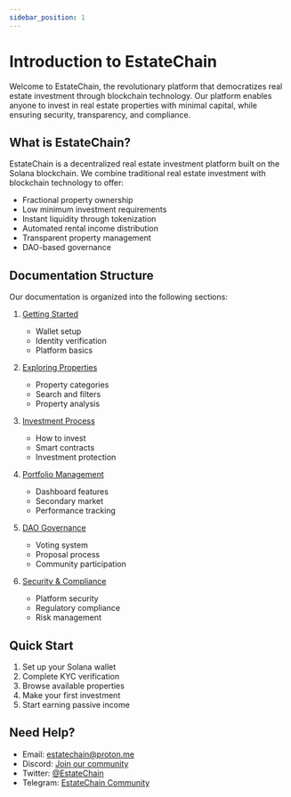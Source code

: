 ```yaml
---
sidebar_position: 1
---
```


# Introduction to EstateChain

Welcome to EstateChain, the revolutionary platform that democratizes real estate investment through blockchain technology. Our platform enables anyone to invest in real estate properties with minimal capital, while ensuring security, transparency, and compliance.

## What is EstateChain?

EstateChain is a decentralized real estate investment platform built on the Solana blockchain. We combine traditional real estate investment with blockchain technology to offer:

- Fractional property ownership
- Low minimum investment requirements
- Instant liquidity through tokenization
- Automated rental income distribution
- Transparent property management
- DAO-based governance

## Documentation Structure

Our documentation is organized into the following sections:

1. [Getting Started](./getting-started.md)
   - Wallet setup
   - Identity verification
   - Platform basics

2. [Exploring Properties](./exploring-properties.md)
   - Property categories
   - Search and filters
   - Property analysis

3. [Investment Process](./investment-process.md)
   - How to invest
   - Smart contracts
   - Investment protection

4. [Portfolio Management](./portfolio-management.md)
   - Dashboard features
   - Secondary market
   - Performance tracking

5. [DAO Governance](./governance.md)
   - Voting system
   - Proposal process
   - Community participation

6. [Security & Compliance](./security-compliance.md)
   - Platform security
   - Regulatory compliance
   - Risk management

## Quick Start

1. Set up your Solana wallet
2. Complete KYC verification
3. Browse available properties
4. Make your first investment
5. Start earning passive income

## Need Help?

- Email: estatechain@proton.me
- Discord: [Join our community](https://discord.gg/estatechain)
- Twitter: [@EstateChain](https://twitter.com/estatechain)
- Telegram: [EstateChain Community](https://t.me/estatechain)
